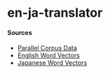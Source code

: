 # en-ja-translator

#### Sources
- [Parallel Corpus Data](http://opus.nlpl.eu/)
- [English Word Vectors](https://nlp.stanford.edu/projects/glove/)
- [Japanese Word Vectors](https://github.com/Kyubyong/wordvectors)
